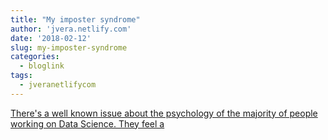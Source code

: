 ```yaml
---
title: "My imposter syndrome"
author: 'jvera.netlify.com'
date: '2018-02-12'
slug: my-imposter-syndrome
categories:
  - bloglink
tags:
  - jveranetlifycom
---
```


[There's a well known issue about the psychology of the majority of people working on Data Science. They feel a<i class="fas fa-external-link-alt"></i>](http://jvera.netlify.com/post/2018/02/12/my-imposter-syndrome/)

